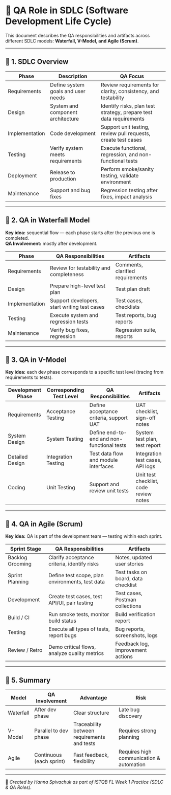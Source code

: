 # 🧩 QA Role in SDLC (Software Development Life Cycle)

This document describes the QA responsibilities and artifacts across different SDLC models: **Waterfall, V-Model, and Agile (Scrum)**.

---

## 🔹 1. SDLC Overview

| Phase | Description | QA Focus |
|-------|--------------|-----------|
| Requirements | Define system goals and user needs | Review requirements for clarity, consistency, and testability |
| Design | System and component architecture | Identify risks, plan test strategy, prepare test data requirements |
| Implementation | Code development | Support unit testing, review pull requests, create test cases |
| Testing | Verify system meets requirements | Execute functional, regression, and non-functional tests |
| Deployment | Release to production | Perform smoke/sanity testing, validate environment |
| Maintenance | Support and bug fixes | Regression testing after fixes, impact analysis |

---

## 🔹 2. QA in Waterfall Model

**Key idea:** sequential flow — each phase starts after the previous one is completed.  
**QA Involvement:** mostly after development.

| Phase | QA Responsibilities | Artifacts |
|-------|----------------------|------------|
| Requirements | Review for testability and completeness | Comments, clarified requirements |
| Design | Prepare high-level test plan | Test plan draft |
| Implementation | Support developers, start writing test cases | Test cases, checklists |
| Testing | Execute system and regression tests | Test reports, bug reports |
| Maintenance | Verify bug fixes, regression | Regression suite, reports |

---

## 🔹 3. QA in V-Model

**Key idea:** each dev phase corresponds to a specific test level (tracing from requirements to tests).  

| Development Phase | Corresponding Test Level | QA Responsibilities | Artifacts |
|--------------------|--------------------------|----------------------|------------|
| Requirements | Acceptance Testing | Define acceptance criteria, support UAT | UAT checklist, sign-off notes |
| System Design | System Testing | Define end-to-end and non-functional tests | System test plan, test report |
| Detailed Design | Integration Testing | Test data flow and module interfaces | Integration test cases, API logs |
| Coding | Unit Testing | Support and review unit tests | Unit test checklist, code review notes |

---

## 🔹 4. QA in Agile (Scrum)

**Key idea:** QA is part of the development team — testing within each sprint.

| Sprint Stage | QA Responsibilities | Artifacts |
|---------------|----------------------|------------|
| Backlog Grooming | Clarify acceptance criteria, identify risks | Notes, updated user stories |
| Sprint Planning | Define test scope, plan environments, test data | Test tasks on board, data checklist |
| Development | Create test cases, test API/UI, pair testing | Test cases, Postman collections |
| Build / CI | Run smoke tests, monitor build status | Build verification report |
| Testing | Execute all types of tests, report bugs | Bug reports, screenshots, logs |
| Review / Retro | Demo critical flows, analyze quality metrics | Feedback log, improvement actions |

---

## 🔹 5. Summary

| Model | QA Involvement | Advantage | Risk |
|--------|----------------|------------|------|
| Waterfall | After dev phase | Clear structure | Late bug discovery |
| V-Model | Parallel to dev phase | Traceability between requirements and tests | Requires strong planning |
| Agile | Continuous (each sprint) | Fast feedback, flexibility | Requires high communication & automation |

---

📌 *Created by Hanna Spivachuk as part of ISTQB FL Week 1 Practice (SDLC & QA Roles).*
